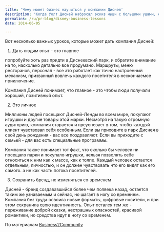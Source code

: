 ```yaml
---
title: 'Чему может бизнес научиться у компании Диснея'
description: 'Когда Уолт Дисней набросал эскиз мыши с большими ушами, он возможно не знал, что Микки Маус станет прямо-таки иконой мира торговли, брендом в самом широком смысле этого слова. Можно сказать, что бизнес-решения которые принимала компания, были также важны, как гений создателя персонажей.'
permalink: /ru/pr-blog/disney-business-lessons
date: 2014-06-05

---
```


Вот несколько важных уроков, которые может дать компания Дисней:

1. Дать людям опыт - это главное

попробуйте хоть раз придти в Диснеевский парк, и обратите внимание на то, насколько детально все продумано. Маршруты, меню ресторанов, персонал - все это работает как точно настроенный механизм, призванный вовлечь каждого посетителя в нескончаемое приключение.

Компания Дисней понимает, что главное - это чтобы люди получали хороший, позитивный опыт.

2. Это личное

Миллионы людей посещают Дисней-Ленды во всем мире, покупают игрушки и другие товары этой марки. Несмотря на такую огромную аудиторию, компания старается и преуспевает в том, чтобы каждый клиент чувствовал себя особенным. Если вы приходите в парк Диснея в свой день рождения - вас все поздравляют. Если вы приходите с семьей - для вас есть специальные программы.

Компания также понимает тот факт, что сколько бы человек ни посещало парки и покупало игрушки, нельзя позволять себе относиться к ним как к массе, как к толпе. Каждый человек остается отдельным, личностью, и он должен чувствовать что его видят как его самого. а не как часть потока посетителей.

3. Cохранить бренд, но изменяться со временем

Дисней - бренд создававшийся более чем полвека назад, остается таким же узнаваемым и сейчас, но шагает в ногу со временем. Компания без труда освоила новые форматы, цифровые носители, и при этом сохранила свою идентичность. Опыт остался тем же - переживание доброй сказки, нестрашных опасностей, красивой романтики, но средства идут в ногу со временем.

По материалам <a href="http://www.business2community.com/strategy/disney-can-teach-entrepreneurs-0914772#Wwc3wDTrCS1hSMRk.99">Business2Community</a>

